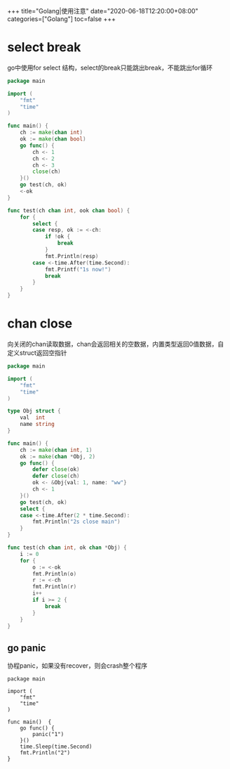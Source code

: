 +++
title="Golang|使用注意"
date="2020-06-18T12:20:00+08:00"
categories=["Golang"]
toc=false
+++

select break
============

go中使用for select 结构，select的break只能跳出break，不能跳出for循环

```go
package main

import (
	"fmt"
	"time"
)

func main() {
	ch := make(chan int)
	ok := make(chan bool)
	go func() {
		ch <- 1
		ch <- 2
		ch <- 3
		close(ch)
	}()
	go test(ch, ok)
	<-ok
}

func test(ch chan int, ook chan bool) {
	for {
		select {
		case resp, ok := <-ch:
			if !ok {
				break
			}
			fmt.Println(resp)
		case <-time.After(time.Second):
			fmt.Printf("1s now!")
			break
		}
	}
}
```

chan close
==========

向关闭的chan读取数据，chan会返回相关的空数据，内置类型返回0值数据，自定义struct返回空指针

```go
package main

import (
	"fmt"
	"time"
)

type Obj struct {
	val  int
	name string
}

func main() {
	ch := make(chan int, 1)
	ok := make(chan *Obj, 2)
	go func() {
		defer close(ok)
		defer close(ch)
		ok <- &Obj{val: 1, name: "ww"}
		ch <- 1
	}()
	go test(ch, ok)
	select {
	case <-time.After(2 * time.Second):
		fmt.Println("2s close main")
	}
}

func test(ch chan int, ok chan *Obj) {
	i := 0
	for {
		o := <-ok
		fmt.Println(o)
		r := <-ch
		fmt.Println(r)
		i++
		if i >= 2 {
			break
		}
	}
}
```

go panic
--------

协程panic，如果没有recover，则会crash整个程序

```
package main

import (
	"fmt"
	"time"
)

func main()  {
	go func() {
		panic("1")
	}()
	time.Sleep(time.Second)
	fmt.Println("2")
}
```

